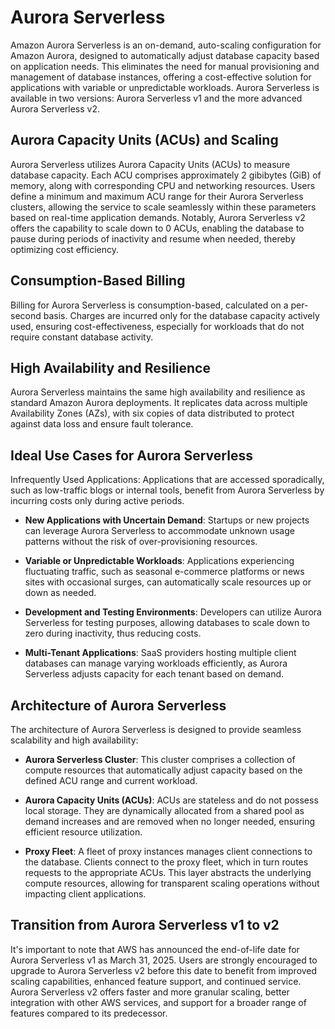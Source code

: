 # Aurora Serverless

Amazon Aurora Serverless is an on-demand, auto-scaling configuration for Amazon Aurora, designed to automatically adjust database capacity based on application needs. This eliminates the need for manual provisioning and management of database instances, offering a cost-effective solution for applications with variable or unpredictable workloads. Aurora Serverless is available in two versions: Aurora Serverless v1 and the more advanced Aurora Serverless v2.

## Aurora Capacity Units (ACUs) and Scaling

Aurora Serverless utilizes Aurora Capacity Units (ACUs) to measure database capacity. Each ACU comprises approximately 2 gibibytes (GiB) of memory, along with corresponding CPU and networking resources. Users define a minimum and maximum ACU range for their Aurora Serverless clusters, allowing the service to scale seamlessly within these parameters based on real-time application demands. Notably, Aurora Serverless v2 offers the capability to scale down to 0 ACUs, enabling the database to pause during periods of inactivity and resume when needed, thereby optimizing cost efficiency.

## Consumption-Based Billing

Billing for Aurora Serverless is consumption-based, calculated on a per-second basis. Charges are incurred only for the database capacity actively used, ensuring cost-effectiveness, especially for workloads that do not require constant database activity.

## High Availability and Resilience

Aurora Serverless maintains the same high availability and resilience as standard Amazon Aurora deployments. It replicates data across multiple Availability Zones (AZs), with six copies of data distributed to protect against data loss and ensure fault tolerance.

## Ideal Use Cases for Aurora Serverless

Infrequently Used Applications: Applications that are accessed sporadically, such as low-traffic blogs or internal tools, benefit from Aurora Serverless by incurring costs only during active periods.

- **New Applications with Uncertain Demand**: Startups or new projects can leverage Aurora Serverless to accommodate unknown usage patterns without the risk of over-provisioning resources.

- **Variable or Unpredictable Workloads**: Applications experiencing fluctuating traffic, such as seasonal e-commerce platforms or news sites with occasional surges, can automatically scale resources up or down as needed.

- **Development and Testing Environments**: Developers can utilize Aurora Serverless for testing purposes, allowing databases to scale down to zero during inactivity, thus reducing costs.

- **Multi-Tenant Applications**: SaaS providers hosting multiple client databases can manage varying workloads efficiently, as Aurora Serverless adjusts capacity for each tenant based on demand.

## Architecture of Aurora Serverless

The architecture of Aurora Serverless is designed to provide seamless scalability and high availability:

- **Aurora Serverless Cluster**: This cluster comprises a collection of compute resources that automatically adjust capacity based on the defined ACU range and current workload.

- **Aurora Capacity Units (ACUs)**: ACUs are stateless and do not possess local storage. They are dynamically allocated from a shared pool as demand increases and are removed when no longer needed, ensuring efficient resource utilization.

- **Proxy Fleet**: A fleet of proxy instances manages client connections to the database. Clients connect to the proxy fleet, which in turn routes requests to the appropriate ACUs. This layer abstracts the underlying compute resources, allowing for transparent scaling operations without impacting client applications.

## Transition from Aurora Serverless v1 to v2

It's important to note that AWS has announced the end-of-life date for Aurora Serverless v1 as March 31, 2025. Users are strongly encouraged to upgrade to Aurora Serverless v2 before this date to benefit from improved scaling capabilities, enhanced feature support, and continued service. Aurora Serverless v2 offers faster and more granular scaling, better integration with other AWS services, and support for a broader range of features compared to its predecessor.
